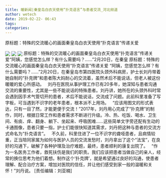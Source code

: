 ```yaml
---
title: 暖新闻|秦皇岛白衣天使用“扑克语言”与患者交流_河北频道
author: wetech
date: 2019-02-22- 06:43
tags: 
categories: 
---
```

原标题：特殊的交流暖心的画面秦皇岛白衣天使用“扑克语言”传递关爱
<!-- more -->
                
<img align="center" border="0" src="http://p1.ifengimg.com/fck/2019_08/c3db9ab72a975bc_w800_h533.jpg" />
                
<img align="center" border="0" src="http://p1.ifengimg.com/fck/2019_08/421adc4f1b55402_w800_h533.jpg" />
            
<img align="center" border="0" src="http://p2.ifengimg.com/a/2016/0810/204c433878d5cf9size1_w16_h16.png" />
原标题：特殊的交流暖心的画面秦皇岛白衣天使用“扑克语言”传递关爱“阿姨，您感觉怎么样？有什么需要吗？……”2月20日，在秦皇
原标题：特殊的交流暖心的画面秦皇岛白衣天使用“扑克语言”传递关爱
“阿姨，您感觉怎么样？有什么需要吗？……”2月20日，在秦皇岛市第四医院头颈外科病房，护士长刘丹带着她自制的“扑克牌”和患者陈大妈耐心的交流着，虽然术后不能说话，但老人被这份暖暖的爱心所感动。  
刘丹在医院从事护理工作已有20多年，她深知与患者沟通交流的重要性，尤其是一些不能说话的特殊患者。刘丹讲，她所在的头颈外科时常会遇到因手术气管切开的患者，术后不能说话，交流成了问题。此前科里准备了写字板，可当遇到不识字的老年患者，根本派不上用场。  
“应该用图文的形式表达，只有一目了然，才能更便于交流！”2017年，刘丹用心完成了“扑克牌”的制作，同时，根据日常工作和患者需求不断进行升级。冷、热、吃饭、喝水、卫生间、有痰、痒、翻身、躺下、坐起来、呼吸困难……这些简单文字旁还配有生动的卡通图像，患者只要一指，护士们能很快知道其需求，刘丹把这种与患者的交流方式命名为“扑克语言”。  
不久前，科里住进了一位不识字的聋哑患者，且病情较重，正当陪同家属为如何与医护人员的交流发愁时，刘丹拿出了这个“法宝”，在良好的沟通下，破解了各种护理及治疗难题，最终，患者顺利的康复出院了。  
“作为一名医务工作者，救死扶伤是我们的职责。我们应该把患者当做自己的亲人，经常的换位思考为他们着想。制作这个‘扑克牌’，就是希望通过良好的沟通，使患者理解、配合治疗方案，增加对医院的信任，并让他们感受到家一般的温暖和关怀！”刘丹说。
[责任编辑：刘亚楠]
            
